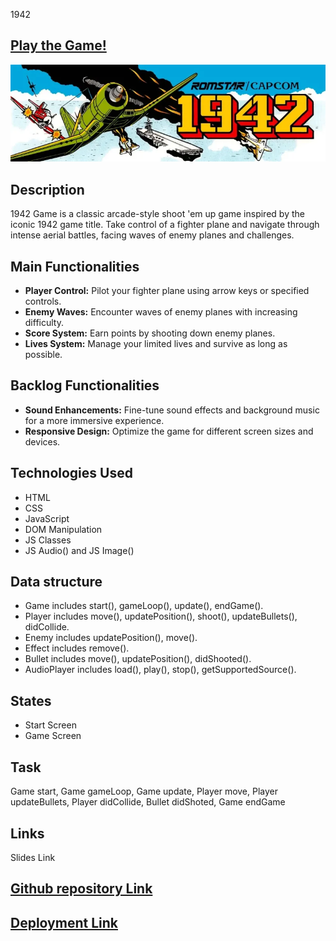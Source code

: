 1942

## [Play the Game!](https://kubraty.github.io/1942-retro-games/)

![1942 Logo](images/1942-1.webp)

## Description
1942 Game is a classic arcade-style shoot 'em up game inspired by the iconic 1942 game title. Take control of a fighter plane and navigate through intense aerial battles, facing waves of enemy planes and challenges.


## Main Functionalities
- **Player Control:** Pilot your fighter plane using arrow keys or specified controls.
- **Enemy Waves:** Encounter waves of enemy planes with increasing difficulty.
- **Score System:** Earn points by shooting down enemy planes.
- **Lives System:** Manage your limited lives and survive as long as possible.

## Backlog Functionalities
- **Sound Enhancements:** Fine-tune sound effects and background music for a more immersive experience.
- **Responsive Design:** Optimize the game for different screen sizes and devices.

## Technologies Used
- HTML
- CSS
- JavaScript
- DOM Manipulation
- JS Classes
- JS Audio() and JS Image()

## Data structure
- Game includes start(), gameLoop(), update(), endGame().
- Player includes move(), updatePosition(), shoot(), updateBullets(), didCollide.
- Enemy includes updatePosition(), move().
- Effect includes remove().
- Bullet includes move(), updatePosition(), didShooted().
- AudioPlayer includes load(), play(), stop(), getSupportedSource().


## States
- Start Screen
- Game Screen

## Task
Game start, Game gameLoop, Game update, Player move, Player updateBullets, Player didCollide, Bullet didShoted, Game endGame

## Links
Slides Link
## [Github repository Link](https://github.com/KubraTY/1942-retro-games)
## [Deployment Link]((https://kubraty.github.io/1942-retro-games/))